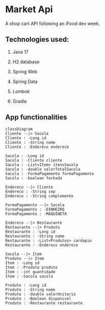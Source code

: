 # Market Api

 A shop cart API following an iFood dev week.



## Technologies used:

1. Java 17

2. H2 database

3. Spring Web

4. Spring Data

5. Lombok

6. Gradle



## App functionalities

```mermaid
classDiagram
Cliente --|> Sacola
Cliente : -Long id
Cliente : -String nome
Cliente : -Endereco endereco

Sacola : -Long id
Sacola : -Cliente cliente
Sacola : -List<Item> itensSacola
Sacola : -double valorTotalSacola
Sacola : -FormaPagamento formaPagamento
Sacola : -boolean fechada

Endereco --|> Cliente
Endereco : -String cep
Endereco : -String complemento

FormaPagamento --|> Sacola
FormaPagamento : -DINHEIRO
FormaPagamento : -MAQUINETA

Endereco --|> Restaurante
Restaurante --|> Produto
Restaurante : -Long id
Restaurante : -String nome
Restaurante : -List<Produtos> cardapio
Restaurante : -Endereco endereco

Sacola --|> Item
Produto --|> Item
Item : -Long id
Item : -Produto produto
Item : -int quantidade
Item : -Sacola sacola

Produto : -Long id
Produto : -String nome
Produto : -double valorUnitario
Produto : -Boolean disponivel
Produto : -Restaurante restaurante
 
```
